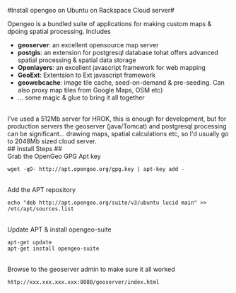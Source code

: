 #Install opengeo on Ubuntu on Rackspace Cloud server#


Opengeo is a bundled suite of applications for making custom maps & dpoing spatial processing. Includes

- **geoserver**: an excellent opensource map server
- **postgis**: an extension for postgresql database tohat offers advanced spatial processing & spatial data storage
- **Openlayers**: an excellent javascript framework for web mapping
- **GeoExt**: Extentsion to Ext javascript framework
- **geowebcache**: image tile cache, seed-on-demand & pre-seeding. Can also proxy map tiles from Google Maps, OSM etc)
- ... some magic & glue to bring it all together

<br/>
I've used a 512Mb server for HROK, this is enough for development, but for production servers the geoserver (java/Tomcat) and postgresql processing can be significant... drawing maps, spatial calculations etc, so I'd usually go to 2048Mb sized cloud server. 

<br/>
## Install Steps ##

<br/>
Grab the OpenGeo GPG Apt key

    wget -qO- http://apt.opengeo.org/gpg.key | apt-key add -

<br/>
Add the APT repository

    echo "deb http://apt.opengeo.org/suite/v3/ubuntu lucid main" >> /etc/apt/sources.list

<br/>
Update APT & install opengeo-suite

    apt-get update
    apt-get install opengeo-suite

<br/>
Browse to the geoserver admin to make sure it all worked

    http://xxx.xxx.xxx.xxx:8080/geoserver/index.html
